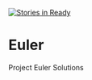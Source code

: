 [![Stories in Ready](https://badge.waffle.io/RobAntcliff/Euler.png?label=ready&title=Ready)](https://waffle.io/RobAntcliff/Euler)
# Euler
Project Euler Solutions
